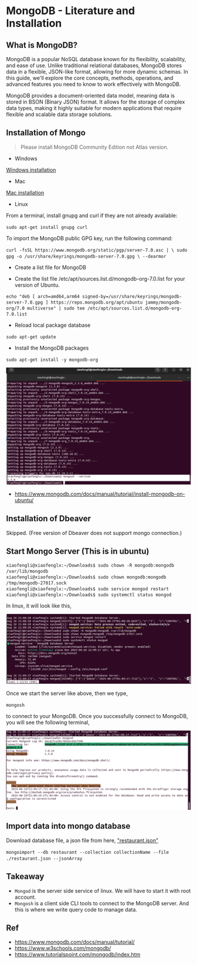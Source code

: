 # MongoDB - Literature and Installation

## What is MongoDB?

MongoDB is a popular NoSQL database known for its flexibility, scalability, and ease of use. Unlike traditional relational databases, MongoDB stores data in a flexible, JSON-like format, allowing for more dynamic schemas. In this guide, we'll explore the core concepts, methods, operations, and advanced features you need to know to work effectively with MongoDB.

MongoDB provides a document-oriented data model, meaning data is stored in BSON (Binary JSON) format. It allows for the storage of complex data types, making it highly suitable for modern applications that require flexible and scalable data storage solutions.

## Installation of Mongo

> Please install MongoDB Community Edition not Atlas version.

* Windows

[Windows installation](https://www.mongodb.com/docs/manual/tutorial/install-mongodb-on-windows/)

* Mac

[Mac installation](https://www.mongodb.com/docs/manual/tutorial/install-mongodb-on-os-x/)

* Linux 

From a terminal, install gnupg and curl if they are not already available:

`sudo apt-get install gnupg curl`

To import the MongoDB public GPG key, run the following command:

`curl -fsSL https://www.mongodb.org/static/pgp/server-7.0.asc | \
sudo gpg -o /usr/share/keyrings/mongodb-server-7.0.gpg \
--dearmor`

* Create a list file for MongoDB

* Create the list file /etc/apt/sources.list.d/mongodb-org-7.0.list for your version of Ubuntu.

```
echo "deb [ arch=amd64,arm64 signed-by=/usr/share/keyrings/mongodb-server-7.0.gpg ] https://repo.mongodb.org/apt/ubuntu jammy/mongodb-org/7.0 multiverse" | sudo tee /etc/apt/sources.list.d/mongodb-org-7.0.list
```
* Reload local package database

`sudo apt-get update`

* Install the MongoDB packages

`sudo apt-get install -y mongodb-org`

![linux_installation1.png](../../../images/database/linux_installation1.png)

- https://www.mongodb.com/docs/manual/tutorial/install-mongodb-on-ubuntu/


## Installation of Dbeaver

Skipped. (Free version of Dbeaver does not support mongo connection.)

## Start Mongo Server (This is in ubuntu)

```shell
xiaofengli@xiaofenglx:~/Downloads$ sudo chown -R mongodb:mongodb /var/lib/mongodb
xiaofengli@xiaofenglx:~/Downloads$ sudo chown mongodb:mongodb /tmp/mongodb-27017.sock
xiaofengli@xiaofenglx:~/Downloads$ sudo service mongod restart
xiaofengli@xiaofenglx:~/Downloads$ sudo systemctl status mongod
```

In linux, it will look like this,

![start_mongodb.png](../../../images/database/start_mongodb.png)

Once we start the server like above, then we type,

`mongosh`

to connect to your MongoDB. Once you successfully connect to MongoDB,
you will see the following terminal,

![connect_mongodb.png](../../../images/database/connect_mongodb.png)

## Import data into mongo database

Download database file, a json file from here, ["restaurant.json"]("./restaurant.json")

`mongoimport --db restaurant --collection collectionName --file ./restaurant.json --jsonArray`

## Takeaway

* `Mongod` is the server side service of linux. We will have to start it with root account.
* `Mongosh` is a client side CLI tools to connect to the MongoDB server.
  And this is where we write query code to manage data.

## Ref

- https://www.mongodb.com/docs/manual/tutorial/
- https://www.w3schools.com/mongodb/
- https://www.tutorialspoint.com/mongodb/index.htm
